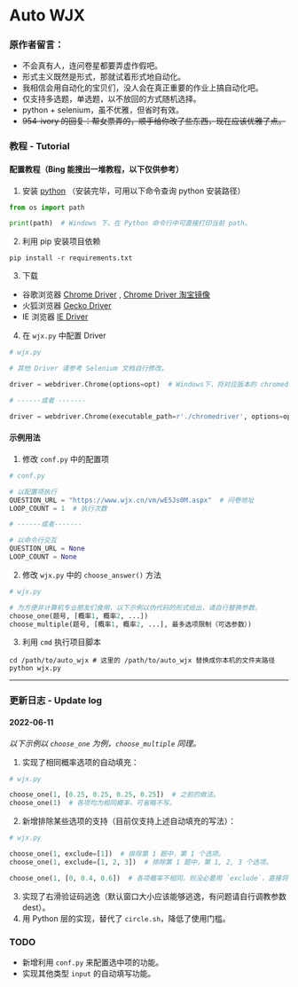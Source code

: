 # Auto WJX

### 原作者留言：

- 不会真有人，连问卷星都要弄虚作假吧。
- 形式主义既然是形式，那就试着形式地自动化。
- 我相信会用自动化的宝贝们，没人会在真正重要的作业上搞自动化吧。
- 仅支持多选题，单选题，以不放回的方式随机选择。
- python + selenium，虽不优雅，但省时有效。
- ~~954-ivory 的回复：帮女票弄的，顺手给你改了些东西，现在应该优雅了点。~~

### 教程 - Tutorial

#### 配置教程（Bing 能搜出一堆教程，以下仅供参考）

1. 安装 [python](https://www.python.org/downloads/) （安装完毕，可用以下命令查询 python 安装路径）

```python
from os import path

print(path)  # Windows 下，在 Python 命令行中可直接打印当前 path。
```

2. 利用 pip 安装项目依赖

```shell
pip install -r requirements.txt
```

3. 下载

- 谷歌浏览器
  [Chrome Driver](http://chromedriver.storage.googleapis.com/index.html) ,
  [Chrome Driver 淘宝镜像](https://registry.npmmirror.com/binary.html?path=chromedriver/)
- 火狐浏览器 [Gecko Driver](https://github.com/mozilla/geckodriver/releases)
- IE 浏览器 [IE Driver](http://selenium-release.storage.googleapis.com/index.html)

4. 在 `wjx.py` 中配置 Driver

```python
# wjx.py 

# 其他 Driver 请参考 Selenium 文档自行修改。

driver = webdriver.Chrome(options=opt)  # Windows下，将对应版本的 chromedriver 放置在 python 根目录，默认启用该行。

# ------或者 -------

driver = webdriver.Chrome(executable_path=r'./chromedriver', options=opt)  # 该行已被注释

```

#### 示例用法

1. 修改 `conf.py` 中的配置项

```python
# conf.py

# 以配置项执行
QUESTION_URL = "https://www.wjx.cn/vm/wE5Js0M.aspx"  # 问卷地址
LOOP_COUNT = 1  # 执行次数

# ------或者-------

# 以命令行交互
QUESTION_URL = None
LOOP_COUNT = None
```

2. 修改 `wjx.py` 中的 `choose_answer()` 方法

```python
# wjx.py

# 为方便非计算机专业朋友们食用，以下示例以伪代码的形式给出，请自行替换参数。
choose_one(题号, [概率1, 概率2, ...])
choose_multiple(题号, [概率1, 概率2, ...], 最多选项限制（可选参数）)
```

3. 利用 `cmd` 执行项目脚本

```shell
cd /path/to/auto_wjx # 这里的 /path/to/auto_wjx 替换成你本机的文件夹路径
python wjx.py
```

---

### 更新日志 - Update log

#### 2022-06-11

_以下示例以 `choose_one` 为例，`choose_multiple` 同理。_

1. 实现了相同概率选项的自动填充：

```python
# wjx.py

choose_one(1, [0.25, 0.25, 0.25, 0.25])  # 之前的做法。
choose_one(1)  # 各项均为相同概率，可省略不写。
```

2. 新增排除某些选项的支持（目前仅支持上述自动填充的写法）：

```python
# wjx.py

choose_one(1, exclude=[1])  # 排除第 1 题中，第 1 个选项。
choose_one(1, exclude=[1, 2, 3])  # 排除第 1 题中，第 1, 2, 3 个选项。 

choose_one(1, [0, 0.4, 0.6])  # 各项概率不相同，则没必要用 `exclude`，直接将排除项置 0。
```

3. 实现了右滑验证码逃逸（默认窗口大小应该能够逃逸，有问题请自行调教参数 dest）。
4. 用 Python 层的实现，替代了 `circle.sh`，降低了使用门槛。

### TODO

- 新增利用 `conf.py` 来配置选中项的功能。
- 实现其他类型 `input` 的自动填写功能。
